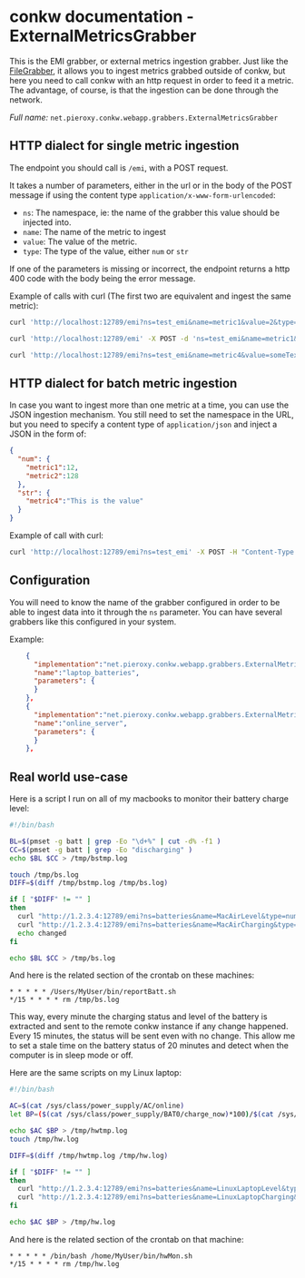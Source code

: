 # conkw documentation - ExternalMetricsGrabber

This is the EMI grabber, or external metrics ingestion grabber. Just like the [FileGrabber](GRABBER_FILE.md), it allows you to ingest metrics grabbed outside of conkw, but here you need to call conkw with an http request in order to feed it a metric. The advantage, of course, is that the ingestion can be done through the network.


*Full name:* `net.pieroxy.conkw.webapp.grabbers.ExternalMetricsGrabber`

## HTTP dialect for single metric ingestion

The endpoint you should call is `/emi`, with a POST request.

It takes a number of parameters, either in the url or in the body of the POST message if using the content type `application/x-www-form-urlencoded`:

* `ns`: The namespace, ie: the name of the grabber this value should be injected into.
* `name`: The name of the metric to ingest
* `value`: The value of the metric.
* `type`: The type of the value, either `num` or `str`

If one of the parameters is missing or incorrect, the endpoint returns a http 400 code with the body being the error message.

Example of calls with curl (The first two are equivalent and ingest the same metric):

```sh
curl 'http://localhost:12789/emi?ns=test_emi&name=metric1&value=2&type=num' -X POST
```

```sh
curl 'http://localhost:12789/emi' -X POST -d 'ns=test_emi&name=metric1&value=2&type=num'
```

```sh
curl 'http://localhost:12789/emi?ns=test_emi&name=metric4&value=someTextualData&type=str' -X POST
```

## HTTP dialect for batch metric ingestion

In case you want to ingest more than one metric at a time, you can use the JSON ingestion mechanism. You still need to set the namespace in the URL, but you need to specify a content type of `application/json` and inject a JSON in the form of:

```json
{
  "num": {
    "metric1":12,
    "metric2":128
  },
  "str": {
    "metric4":"This is the value"
  }
}
```
Example of call with curl:

```sh
curl 'http://localhost:12789/emi?ns=test_emi' -X POST -H "Content-Type: application/json" -d '{"num":{"metric1":12},"str":{"metric4":"I did it!"}}'
```

## Configuration

You will need to know the name of the grabber configured in order to be able to ingest data into it through the `ns` parameter. You can have several grabbers like this configured in your system.

Example:

```json
    {
      "implementation":"net.pieroxy.conkw.webapp.grabbers.ExternalMetricsGrabber",
      "name":"laptop_batteries",
      "parameters": {
      }
    },
    {
      "implementation":"net.pieroxy.conkw.webapp.grabbers.ExternalMetricsGrabber",
      "name":"online_server",
      "parameters": {
      }
    },
```

## Real world use-case

Here is a script I run on all of my macbooks to monitor their battery charge level:

```sh
#!/bin/bash 

BL=$(pmset -g batt | grep -Eo "\d+%" | cut -d% -f1 )
CC=$(pmset -g batt | grep -Eo "discharging" )
echo $BL $CC > /tmp/bstmp.log

touch /tmp/bs.log
DIFF=$(diff /tmp/bstmp.log /tmp/bs.log)

if [ "$DIFF" != "" ]
then
  curl "http://1.2.3.4:12789/emi?ns=batteries&name=MacAirLevel&type=num&value=$BL" -X POST -H "Content-Type:text/plain"
  curl "http://1.2.3.4:12789/emi?ns=batteries&name=MacAirCharging&type=str&value=$CC" -X POST -H "Content-Type:text/plain"
  echo changed
fi

echo $BL $CC > /tmp/bs.log
```

And here is the related section of the crontab on these machines:

```
* * * * * /Users/MyUser/bin/reportBatt.sh
*/15 * * * * rm /tmp/bs.log
```

This way, every minute the charging status and level of the battery is extracted and sent to the remote conkw instance if any change happened. Every 15 minutes, the status will be sent even with no change. This allow me to set a stale time on the battery status of 20 minutes and detect when the computer is in sleep mode or off. 

Here are the same scripts on my Linux laptop:

```sh
#!/bin/bash

AC=$(cat /sys/class/power_supply/AC/online)
let BP=($(cat /sys/class/power_supply/BAT0/charge_now)*100)/$(cat /sys/class/power_supply/BAT0/charge_full)

echo $AC $BP > /tmp/hwtmp.log
touch /tmp/hw.log

DIFF=$(diff /tmp/hwtmp.log /tmp/hw.log)

if [ "$DIFF" != "" ]
then
  curl "http://1.2.3.4:12789/emi?ns=batteries&name=LinuxLaptopLevel&type=num&value=$BP" -X POST -H "Content-Type:text/plain"
  curl "http://1.2.3.4:12789/emi?ns=batteries&name=LinuxLaptopCharging&type=num&value=$AC" -X POST -H "Content-Type:text/plain"
fi

echo $AC $BP > /tmp/hw.log
```

And here is the related section of the crontab on that machine:

```
* * * * * /bin/bash /home/MyUser/bin/hwMon.sh
*/15 * * * * rm /tmp/hw.log
```
